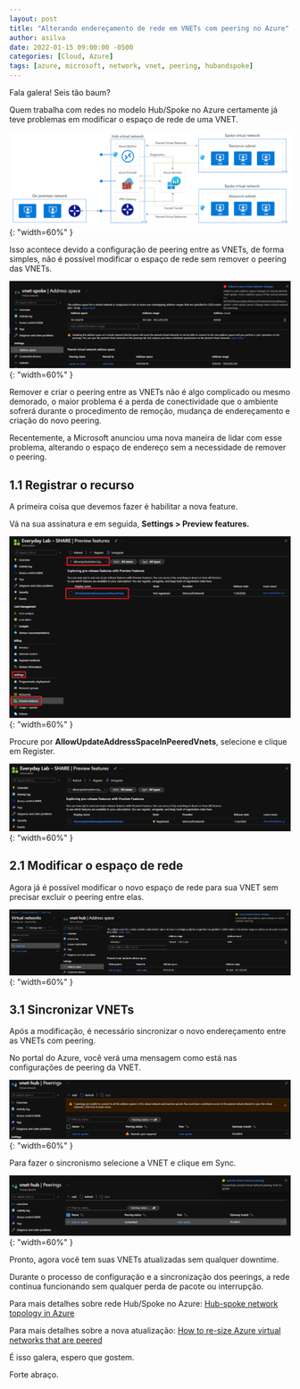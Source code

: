 ```yaml
---
layout: post
title: "Alterando endereçamento de rede em VNETs com peering no Azure"
author: asilva
date: 2022-01-15 09:00:00 -0500
categories: [Cloud, Azure]
tags: [azure, microsoft, network, vnet, peering, hubandspoke]
---
```


Fala galera! Seis tão baum?

Quem trabalha com redes no modelo Hub/Spoke no Azure certamente já teve problemas em modificar o espaço de rede de uma VNET.

![](/assets/img/16/vnets1.png){: "width=60%" }

Isso acontece devido a configuração de peering entre as VNETs, de forma simples, não é possível modificar o espaço de rede sem remover o peering das VNETs.

![](/assets/img/16/vnets2.png){: "width=60%" }

Remover e criar o peering entre as VNETs não é algo complicado ou mesmo demorado, o maior problema é a perda de conectividade que o ambiente sofrerá durante o procedimento de remoção, mudança de endereçamento e criação do novo peering.

Recentemente, a Microsoft anunciou uma nova maneira de lidar com esse problema, alterando o espaço de endereço sem a necessidade de remover o peering.

## **1.1 Registrar o recurso**

A primeira coisa que devemos fazer é habilitar a nova feature.

Vá na sua assinatura e em seguida, **Settings > Preview features.**

![](/assets/img/16/vnets3.png){: "width=60%" }

Procure por **AllowUpdateAddressSpaceInPeeredVnets**, selecione e clique em Register.

![](/assets/img/16/vnets4.png){: "width=60%" }

## **2.1 Modificar o espaço de rede**

Agora já é possível modificar o novo espaço de rede para sua VNET sem precisar excluir o peering entre elas.

![](/assets/img/16/vnets5.png){: "width=60%" }

## **3.1 Sincronizar VNETs**

Após a modificação, é necessário sincronizar o novo endereçamento entre as VNETs com peering.

No portal do Azure, você verá uma mensagem como está nas configurações de peering da VNET.

![](/assets/img/16/vnets6.png){: "width=60%" }

Para fazer o sincronismo selecione a VNET e clique em Sync.

![](/assets/img/16/vnets7.png){: "width=60%" }

Pronto, agora você tem suas VNETs atualizadas sem qualquer downtime.

Durante o processo de configuração e a sincronização dos peerings, a rede continua funcionando sem qualquer perda de pacote ou interrupção.

Para mais detalhes sobre rede Hub/Spoke no Azure: <a href="https://docs.microsoft.com/en-us/azure/architecture/reference-architectures/hybrid-networking/hub-spoke?tabs=clil" target="_blank"> Hub-spoke network topology in Azure</a> 

Para mais detalhes sobre a nova atualização: <a href="https://azure.microsoft.com/en-us/blog/how-to-resize-azure-virtual-networks-that-are-peered-now-in-preview/#:~:text=To%20do%20this%20in%20PowerShell,the%20following%20feature%20flag%3A%20Microsoft." target="_blank"> How to re-size Azure virtual networks that are peered</a>

É isso galera, espero que gostem.

Forte abraço.

